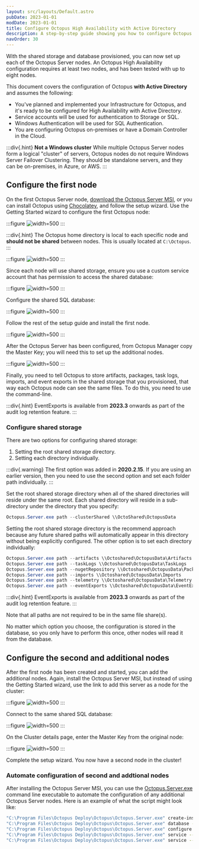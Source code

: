 ```yaml
---
layout: src/layouts/Default.astro
pubDate: 2023-01-01
modDate: 2023-01-01
title: Configure Octopus High Availability with Active Directory
description: A step-by-step guide showing you how to configure Octopus in High-Availability using Active Directory.
navOrder: 30
---
```


With the shared storage and database provisioned, you can now set up each of the Octopus Server nodes. An Octopus High Availability configuration requires at least two nodes, and has been tested with up to eight nodes.

This document covers the configuration of Octopus **with Active Directory** and assumes the following:

- You've planned and implemented your Infrastructure for Octopus, and it's ready to be configured for High Availability with Active Directory.
- Service accounts will be used for authentication to Storage or SQL.
- Windows Authentication will be used for SQL Authentication.
- You are configuring Octopus on-premises or have a Domain Controller in the Cloud.

:::div{.hint}
**Not a Windows cluster**
While multiple Octopus Server nodes form a logical "cluster" of servers, Octopus nodes do not require Windows Server Failover Clustering. They should be standalone servers, and they can be on-premises, in Azure, or AWS.
:::

## Configure the first node

On the first Octopus Server node, [download the Octopus Server MSI](https://octopus.com/downloads), or you can install Octopus using [Chocolatey](https://community.chocolatey.org/packages/OctopusDeploy), and follow the setup wizard. Use the Getting Started wizard to configure the first Octopus node:

:::figure
![](/docs/administration/high-availability/configure/images/getting-started.png "width=500")
:::

:::div{.hint}
The Octopus home directory is local to each specific node and **should not be shared** between nodes. This is usually located at `C:\Octopus`.
:::

:::figure
![](/docs/administration/high-availability/configure/images/home.png "width=500")
:::

Since each node will use shared storage, ensure you use a custom service account that has permission to access the shared database:

:::figure
![](/docs/administration/high-availability/configure/images/wizard-service-accunt-ad.png "width=500")
:::

Configure the shared SQL database:

:::figure
![](/docs/administration/high-availability/configure/images/wizard-sql-service-account.png "width=500")
:::

Follow the rest of the setup guide and install the first node.

:::figure
![](/docs/administration/high-availability/configure/images/wizard-install.png "width=500")
:::

After the Octopus Server has been configured, from Octopus Manager copy the Master Key; you will need this to set up the additional nodes.

:::figure
![](/docs/administration/high-availability/configure/images/wizard-master-key.png "width=500")
:::

Finally, you need to tell Octopus to store artifacts, packages, task logs, imports, and event exports in the shared storage that you provisioned, that way each Octopus node can see the same files. To do this, you need to use the command-line.

:::div{.hint}
EventExports is available from **2023.3** onwards as part of the audit log retention feature.
:::

### Configure shared storage

There are two options for configuring shared storage: 

1. Setting the root shared storage directory.
2. Setting each directory individually.

:::div{.warning}
The first option was added in **2020.2.15**. If you are using an earlier version, then you need to use the second option and set each folder path individually.
:::

Set the root shared storage directory when all of the shared directories will reside under the same root. Each shared directory will reside in a sub-directory under the directory that you specify:

```powershell
Octopus.Server.exe path --clusterShared \\OctoShared\OctopusData
```

Setting the root shared storage directory is the recommend approach because any future shared paths will automatically appear in this directory without being explicitly configured. The other option is to set each directory individually:

```powershell
Octopus.Server.exe path --artifacts \\Octoshared\OctopusData\Artifacts
Octopus.Server.exe path --taskLogs \\Octoshared\OctopusData\TaskLogs
Octopus.Server.exe path --nugetRepository \\Octoshared\OctopusData\Packages
Octopus.Server.exe path --imports \\Octoshared\OctopusData\Imports
Octopus.Server.exe path --telemetry \\Octoshared\OctopusData\Telemetry
Octopus.Server.exe path --eventExports \\Octoshared\OctopusData\EventExports
```
:::div{.hint}
EventExports is available from **2023.3** onwards as part of the audit log retention feature.
:::

Note that all paths are not required to be in the same file share(s).

No matter which option you choose, the configuration is stored in the database, so you only have to perform this once, other nodes will read it from the database.

## Configure the second and additional nodes

After the first node has been created and started, you can add the additional nodes. Again, install the Octopus Server MSI, but instead of using the Getting Started wizard, use the link to add this server as a node for the cluster:

:::figure
![](/docs/administration/high-availability/configure/images/wizard-high-availability.png "width=500")
:::

Connect to the same shared SQL database:

:::figure
![](/docs/administration/high-availability/configure/images/wizard-sql-service-account.png "width=500")
:::

On the Cluster details page, enter the Master Key from the original node:

:::figure
![](/docs/administration/high-availability/configure/images/wizard-second-node.png "width=500")
:::

Complete the setup wizard. You now have a second node in the cluster!

### Automate configuration of second and addtional nodes

After installing the Octopus Server MSI, you can use the [Octopus.Server.exe](/docs/octopus-rest-api/octopus.server.exe-command-line) command line executable to automate the configuration of any additional Octopus Server nodes. Here is an example of what the script might look like:

```bash
"C:\Program Files\Octopus Deploy\Octopus\Octopus.Server.exe" create-instance --instance "Default" --config "C:\Octopus\OctopusServer.config"
"C:\Program Files\Octopus Deploy\Octopus\Octopus.Server.exe" database --instance "Default" --masterKey "MASTER_KEY" --connectionString "Data Source=octopus-server-ha-db;Initial Catalog=OctopusDeploy-OctopusServer;Integrated Security=True;"
"C:\Program Files\Octopus Deploy\Octopus\Octopus.Server.exe" configure --instance "Default" --webForceSSL "False" --webListenPrefixes "http://localhost:80/" --commsListenPort "10943"
"C:\Program Files\Octopus Deploy\Octopus\Octopus.Server.exe" service --instance "Default" --stop
"C:\Program Files\Octopus Deploy\Octopus\Octopus.Server.exe" service --instance "Default" --user "WORK\scvOctopus" --password "DOMAIN_PASSWORD"  --install --reconfigure --start
```